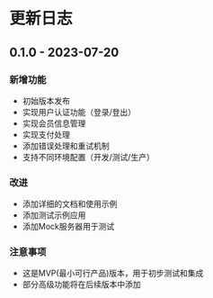# 更新日志

## 0.1.0 - 2023-07-20

### 新增功能
- 初始版本发布
- 实现用户认证功能（登录/登出）
- 实现会员信息管理
- 实现支付处理
- 添加错误处理和重试机制
- 支持不同环境配置（开发/测试/生产）

### 改进
- 添加详细的文档和使用示例
- 添加测试示例应用
- 添加Mock服务器用于测试

### 注意事项
- 这是MVP(最小可行产品)版本，用于初步测试和集成
- 部分高级功能将在后续版本中添加